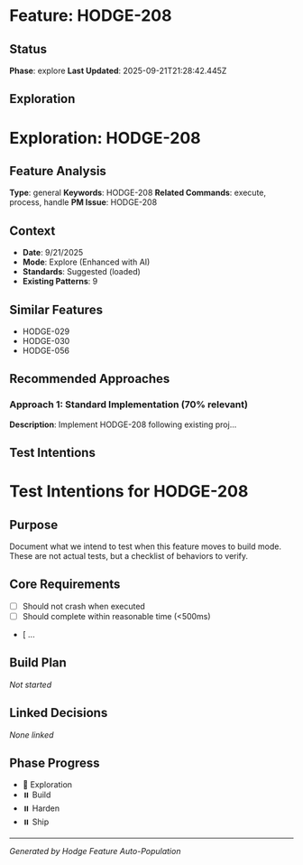 # Feature: HODGE-208

## Status
**Phase**: explore
**Last Updated**: 2025-09-21T21:28:42.445Z

## Exploration
# Exploration: HODGE-208

## Feature Analysis
**Type**: general
**Keywords**: HODGE-208
**Related Commands**: execute, process, handle
**PM Issue**: HODGE-208

## Context
- **Date**: 9/21/2025
- **Mode**: Explore (Enhanced with AI)
- **Standards**: Suggested (loaded)
- **Existing Patterns**: 9


## Similar Features
- HODGE-029
- HODGE-030
- HODGE-056




## Recommended Approaches


### Approach 1: Standard Implementation (70% relevant)
**Description**: Implement HODGE-208 following existing proj...

## Test Intentions
# Test Intentions for HODGE-208

## Purpose
Document what we intend to test when this feature moves to build mode.
These are not actual tests, but a checklist of behaviors to verify.

## Core Requirements
- [ ] Should not crash when executed
- [ ] Should complete within reasonable time (<500ms)
- [ ...

## Build Plan
_Not started_

## Linked Decisions
_None linked_




## Phase Progress
- 🔄 Exploration
- ⏸️ Build
- ⏸️ Harden
- ⏸️ Ship

---
_Generated by Hodge Feature Auto-Population_
